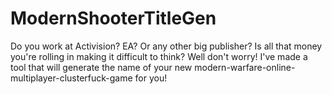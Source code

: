 ModernShooterTitleGen
=====================

Do you work at Activision? EA? Or any other big publisher? 
Is all that money you're rolling in making it difficult to think? 
Well don't worry! 
I've made a tool that will generate the name of your new modern-warfare-online-multiplayer-clusterfuck-game for you!
